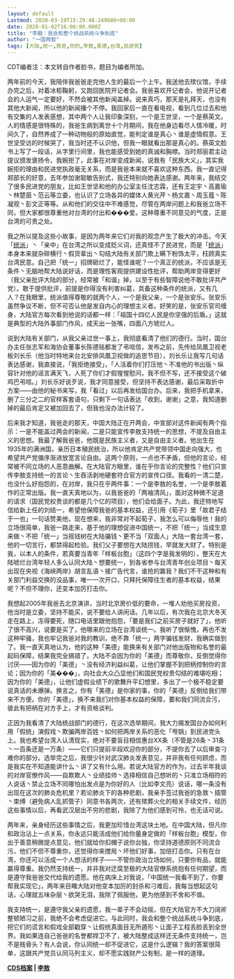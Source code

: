 ```yaml
---
layout: default
Lastmod: 2020-03-19T15:29:48.249686+00:00
date: 2020-01-02T16:00:00.000Z
title: "李戡：我会和整个统战系统斗争到底"
author: "一国两智"
tags: [大陆,统一,我爸,你的,李敖,美德,台湾,民进党]
---
```


CDT编者注：本文转自作者脸书，题目为编者所加。

两年前的今天，我陪伴我爸爸走完他人生的最后一个上午。我送他去殡仪馆，手续办完之后，对着冰柜鞠躬，又跑回医院开记者会。我爸喜欢开记者会，他说开记者会的人运气一定要好，不然会被其他新闻盖掉。说来真巧，那天是礼拜天，也没有其他大新闻，所以他的新闻播个不停。我回家后一直在看电视，看到几位过去和他有交集的人发表感想，其中两个人让我印象深刻，一个是王世坚，一个是蔡英文。人的情感是很特殊的，我爸生病到离世十个月期间，我在他身边看尽人情冷暖，时间久了，自然养成了一种动物般的原始直觉，能判定谁是真心丶谁是虚情假意。王世坚受访的时候哭了，我当时还不认识他，但我一眼就看出那是真心的。蔡英文脸书上写了一段话，从字里行间里，我也能感受到她的真诚和胸襟。当时郑丽君主动提议颁发褒扬令，我婉拒了，此事在对岸变成新闻，说我有「民族大义」，其实我婉拒的理由和民进党执政毫无关系，而是我爸本来就不喜欢这种东西。我一直记得郑部长的好意，去年参加谢聪敏告别式，我还特别向她表达感谢。两年来，我结交了很多民进党的朋友，比如王世坚和他的办公室主任沈志霖，还有王定宇丶高嘉瑜丶林楚茵丶范云等立委，也认识了立场各异的媒体人黄光芹丶杨文嘉丶周玉蔻丶陈凝观丶彭文正等等。从和他们的交往中不难感觉，尽管在两岸问题上和我爸立场不同，但大家都很尊重他对台湾的付出和���爱。这种尊重不同意见的气度，正是台湾的可贵之处。

我之所以提及这些小故事，是因为两年来它们对我的观念产生了极大的冲击。今天「[统派](/chinese/tag/%e7%bb%9f%e6%b4%be/)」丶「亲中」在台湾之所以变成贬义词，还真怪不了民进党，而是「[统派](/chinese/tag/%e7%bb%9f%e6%b4%be/)」本身本来就杂碎横行丶假货辈出丶勾结大陆有关部门欺上瞒下粉饰太平，枉顾真实台湾民意。自己把「统一」招牌砸烂了，能怪谁呢？一个真正的统派，不应该是无条件丶无脑地帮大陆说好话，而是理性客观提供建设性批评，帮助两岸变得更好（我父亲批评大陆的部分，经常被「和谐」掉，以至于有些智障说他不敢批评共产党）。敢于提供批评，前提是你得没有利害纠葛，具备这种条件的统派，又有几人？在我眼里，统派值得尊敬的就两个人，一个是我父亲，一个是张安乐。张安乐虽然争议不断，但不可否认他是发自内心的理想主义者。好笑的是，张安乐官司缠身，大陆官方每次看到他说的话都一样：「祖国十四亿人民是你坚强的后盾。」这就是典型的大陆外事部门作风，成天出一张嘴，四面八方唬烂人。

说到大陆有关部门，从我父亲过世一事上，我彻底看清了他们的德行。当时，国台办主任张志军和海协会董事长陈德铭都发了弔唁信，发布之前，先传给凤凰卫视老板刘长乐（他当时特地来台北安排凤凰卫视做的追思节目），刘长乐让我写几句话表达感谢，我直接说，「我拒绝接受」，「人活着你们打压他丶不准他的书出版丶纵容针对他的谣言满天飞，人死了你们才假惺惺慰问，我不但不写，还不接受这个破鸡巴弔唁。」刘长乐好说歹说，我才同意接受，但坚持不表达感谢，最后采取折中方案——由他的秘书来写，我「看过」以后再发给国台办。后来，我把手机拿来，删了三分之二的官样客套语句，只剩下一句话表达「收到，谢谢」之意，我知道删掉的最后肯定又被加回去了，但我也没办法计较了。

后来我才知道，我爸走的那天，中国大陆正在开两会，中宣部对这件新闻有两个指示：一是不能盖过两会的新闻，二是只能宣传李敖支持统一的思想，不提及自由主义的思想。我最了解我爸爸，他既是民族主义者，又是自由主义者。他出生在1935年的满洲国，亲历日本殖民统治，所以他肯定共产党带领中国走向强大，也希望共产党循序渐进放宽言论自由。这两个原则，一点也不矛盾，但他的言论，经常被不同立场的人恶意曲解。在大陆官方眼里，谁在乎你言论的完整性？他们只宣传李敖支持统一的言论丶生吞活剥地硬套符合官方的宣传口径。我看的一清二楚，也没什么好抱怨的，在对岸，我只在乎两件事：一个是李敖的名誉，一个是李敖着作的正常出版。我一直天真地以为，以我爸爸的「两袖清风」，面对这种微不足道的请求（国民党权贵谈的都是几个亿的项目），他们会给面子。为此，我还特地写信给新上任的刘结一，希望他保障我爸的基本权益，还引用《荀子》里「故君子结于一也」一句话赞美他，现在想来，我非常对不起荀子，我怎么可以侮辱他！我的立场很简单，我爸一路走来，基于他的理想促进中国统一，不把「统一」当成生意来做丶不把「统一」当摇钱树在大陆骗钱丶更不当「双面人」大陆一套台湾一套，他的一切言行，都禁得起检验。我们父子要想在大陆捞钱，早就发大财了。特别是我，以本人的条件，若真要当青年「样板台胞」（这四个字是我发明的），整天在大陆唬烂台湾年轻人多么认同大陆丶想要统一，到各省参与台湾青年创业项目丶每天出现在央视《海峡两岸》胡言乱语丶接广告代言，谁抢的赢我？我们不干这种和有关部门利益交换的没品事，唯一一次开口，只拜托保障往生者的基本权益，结果呢？不但不理你，还变本加厉打击你。

我想起2005年我爸去北京演讲，当时北京房价低的要命，一堆人劝他买房投资，他当时是立委，坚持不能买，说不要给人讲闲话。几年以后，有次我在北京大冬天走在路上，冻得要死，随口电话里跟他抱怨，「要是我们之前买房子就好了」，他听了很不高兴，说要是买了，他哪来的立场在台湾谈统一。我听了很惭愧，再也不发这种牢骚，我也牢记我爸对我的教训，绝不靠「统一」两字骗钱发财，我确实做到了。我一直天真地认为，他的这种「美德」能换来有关部门对他出版物和名誉的最起码保障，结果我完全搞错了。大陆不会因为你的「美德」而尊敬你，反倒觉得你讨厌——因为你的「美德」丶没有经济利益纠葛，让他们掌握不到把柄控制你的言论；因为你的「美���」，向社会大众凸显他们和国民党权贵勾结的难堪吃相；因为你的「美德」，让他们虚假业绩下的歌舞升平幻想里，多出了一个极不稳定要说真话的未爆弹。换言之，你有「美德」是你家的事，你的「美德」反倒给我们带来不方便。你的「美德」，换不来我们对你基本权益的保障，要和我们同流合污，彼此有把柄在对方手上，才有资格谈判。

正因为我看清了大陆统战部门的德行，在这次选举期间，我大力揭发国台办如何利用「假统」演假戏丶欺骗两岸百姓丶如何把两岸关系的恶化「甩锅」到民进党头上。我也希望台湾人认清现实，绝对不要盲目相信惠台XX条（不管是26条丶31条丶一百条还是一万条）——它们只提前半段欢迎你的部分，不提你去了以后审查刁难你的部分。选举完之后，我很少针对武汉肺炎发表意见，并非我有任何顾虑，而是我实在不知道能讲什么丶讲了又有什么用。若说大陆官方的作为，过去半年我谈的对岸官僚作风——自欺欺人丶业绩挂帅丶选择相信自己想听的丶只准立场相符的人说话丶禁止立场不同哪怕出发点是为你好的人（比如李文亮）说话，哪一条没有出现在这次的肺炎危机里？若论肺炎下的各种悲剧，我亲手签过我爸的急救丶插管丶束缚（避免病人乱抓管子）同意书各两次，还有殡葬火化的相关手续文件，经历这些事情以后，再看武汉层出不穷的悲剧，我除了为他们感到可怜，也无话可说。

两年来，亲身经历这些事情之后，我更加珍惜台湾这块土地。在中国大陆，但凡你和政治沾上一点关系，你永远只能活成他们给你量身定做的「样板台胞」模型，你出于善意稍微提点意见，他们就给你扣帽子说你台独，你坚持道德原则不同流合污，他们不但不尊重你，还觉得你来搅局丶坏他们好事，加倍打击你。只有在台湾，你还可以活成一个人想活的样子——不管你政治立场如何，只要你有品，就能赢得尊重。我仍然支持统一，并非我对迂腐至极的大陆官僚系统抱有任何期望，而是遵守我爸爸交代给我的遗愿。他在病床上对我说，「中国统一我看不到了，你要帮我实现它」，两年来目睹大陆对他变本加厉的封杀和刁难后，我每当想起这句话，心理就五味杂层丶欲哭无泪，我除了佩服他，更为他感到不舍和不值。

我支持统一，是遵守我父亲的遗愿，我一辈子不会动摇，但在大陆官方不大刀阔斧整顿陋习之前，我绝不会考虑促进它。与此同时，我会和整个统战系统斗争到底，把它们的谎言和假戏全部戳穿丶让假统真面目无所遁形丶让面子工程丢脸丢到全世界。我如果连自己爸爸的名誉都捍卫不了，被大陆整成这样还无条件支持统一，岂不是贱骨头？有人会说，你认同统一却不促进它，这是什么逻辑？我的答案很简单，这跟共产党员认同马列主义，却不愿实践财产公有制，是一样的道理。

**[CDS档案](/chinese/tag/cds%e6%a1%a3%e6%a1%88/) | [李敖](/space/李敖)**

